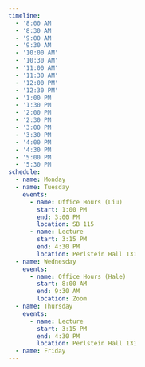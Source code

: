 ```yaml
---
timeline:
  - '8:00 AM'
  - '8:30 AM'
  - '9:00 AM'
  - '9:30 AM'
  - '10:00 AM'
  - '10:30 AM'
  - '11:00 AM'
  - '11:30 AM'
  - '12:00 PM'
  - '12:30 PM'
  - '1:00 PM'
  - '1:30 PM'
  - '2:00 PM'
  - '2:30 PM'
  - '3:00 PM'
  - '3:30 PM'
  - '4:00 PM'
  - '4:30 PM'
  - '5:00 PM'
  - '5:30 PM'
schedule:
  - name: Monday
  - name: Tuesday
    events:
      - name: Office Hours (Liu)
        start: 1:00 PM
        end: 3:00 PM
        location: SB 115
      - name: Lecture
        start: 3:15 PM
        end: 4:30 PM
        location: Perlstein Hall 131
  - name: Wednesday
    events:
      - name: Office Hours (Hale)
        start: 8:00 AM
        end: 9:30 AM
        location: Zoom
  - name: Thursday
    events:
      - name: Lecture
        start: 3:15 PM
        end: 4:30 PM
        location: Perlstein Hall 131
  - name: Friday
---
```

